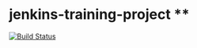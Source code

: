 # jenkins-training-project **


[![Build Status](http://ip10-0-0-3-cdv18nqcr9h0g21coes0-8080.direct.docker.labs.eazytraining.fr/buildStatus/icon?job=jenkins+project)](http://ip10-0-0-3-cdv18nqcr9h0g21coes0-8080.direct.docker.labs.eazytraining.fr/job/jenkins%20project/)

